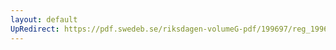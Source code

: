 ```yaml
---
layout: default
UpRedirect: https://pdf.swedeb.se/riksdagen-volumeG-pdf/199697/reg_199697/reg_199697_0465.pdf
---
```

